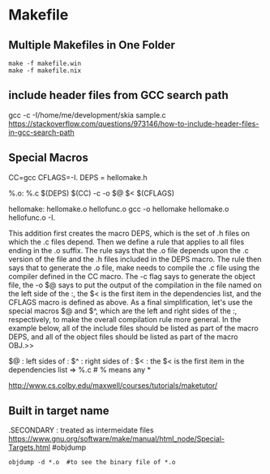 # Makefile

## Multiple Makefiles in One Folder
```
make -f makefile.win
make -f makefile.nix
```

## include header files from GCC search path
gcc -c -I/home/me/development/skia sample.c
<https://stackoverflow.com/questions/973146/how-to-include-header-files-in-gcc-search-path>

## Special Macros
CC=gcc
CFLAGS=-I.
DEPS = hellomake.h

%.o: %.c $(DEPS)
    $(CC) -c -o $@ $< $(CFLAGS)

hellomake: hellomake.o hellofunc.o
    gcc -o hellomake hellomake.o hellofunc.o -I.

This addition first creates the macro DEPS, which is the set of .h files on which the .c files depend. Then we define a rule that applies to all files ending in the .o suffix. The rule says that the .o file depends upon the .c version of the file and the .h files included in the DEPS macro. The rule then says that to generate the .o file, make needs to compile the .c file using the compiler defined in the CC macro. The -c flag says to generate the object file, the -o $@ says to put the output of the compilation in the file named on the left side of the :, the $< is the first item in the dependencies list, and the CFLAGS macro is defined as above.  As a final simplification, let's use the special macros $@ and $^, which are the left and right sides of the :, respectively, to make the overall compilation rule more general. In the example below, all of the include files should be listed as part of the macro DEPS, and all of the object files should be listed as part of the macro OBJ.>>

$@ : left sides of :
$^ : right sides of :
$< : the $< is the first item in the dependencies list => %.c           # % means any *

<http://www.cs.colby.edu/maxwell/courses/tutorials/maketutor/>

## Built in target name
.SECONDARY : treated as intermeidate files
<https://www.gnu.org/software/make/manual/html_node/Special-Targets.html>
#objdump

```
objdump -d *.o  #to see the binary file of *.o
```


